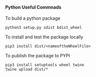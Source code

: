 #### Python Useful Commnads

To build a python package
```
python3 setup.py sdist bdist_wheel
```
To install and test the package locally
```
pip3 install dist/<nameoftheWheelFile>
```

To publish the package to PYPI
```
pip3 install setuptools wheel twine
twine upload dist/*
```
